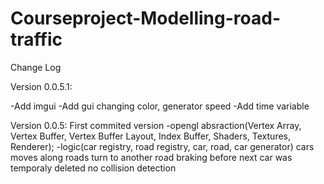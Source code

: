 # Courseproject-Modelling-road-traffic

Change Log

Version 0.0.5.1:

-Add imgui
-Add gui changing color, generator speed
-Add time variable


Version 0.0.5:
First commited version
-opengl absraction(Vertex Array, Vertex Buffer, Vertex Buffer Layout, Index Buffer, Shaders, Textures, Renderer);
-logic(car registry, road registry, car, road, car generator)
cars moves along roads
turn to another road
braking before next car was temporaly deleted
no collision detection

